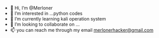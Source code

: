 - 👋 Hi, I’m @Merloner
- 👀 I’m interested in ...python codes
- 🌱 I’m currently learning kali operation system
- 💞️ I’m looking to collaborate on ...
- 📫 you can reach me through my email merlonerhacker@gmail.com

<!---
Merloner/Merloner is a ✨ special ✨ repository because its `README.md` (this file) appears on your GitHub profile.
You can click the Preview link to take a look at your changes.

--->
